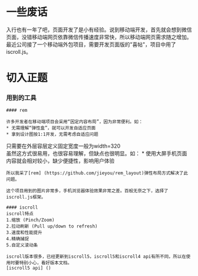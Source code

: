 一些废话
======    
入行也有一年了吧，页面开发了是小有经验。说到移动端开发，首先就会想到微信页面，没错移动端网页依靠微信传播速度非常快，所以移动端网页需求随之增加。最近公司接了一个移动端外包项目，需要开发页面版的"喜帖"，项目中用了iscroll.js。

切入正题
=======

### 用到的工具
	#### rem    

	许多开发者在移动端项目会采用“因定内容布局”，因为非常便利。如：
	* 无需理解“弹性盒”，就可以开发自适应页面
	* 拿到设计图按1:1开发，无需考虑自适应问题
只需要在外层容层定义固定宽度一般为width=320     
虽然这方式很易用，也很容易理解，但缺点也很明显。如：
	* 使用大屏手机页面内容就会相对较小，缺少便捷性，影响用户体验

	所以我采了[rem] (https://github.com/jieyou/rem_layout)弹性布局方式解决了此问题。

	这个项目用到的图片非常多，手机浏览器体验效果非常之差。百般无奈之下，选择了iscroll.js框架。

	#### iscroll
	iscroll特点    
	1.缩放 (Pinch/Zoom)    
	2.拉动刷新 (Pull up/down to refresh)
	3.速度和性能提升    
	4.精确捕捉    
	5.自定义滚动条    

	iscroll版本很多，已经更新到iscroll5，iscroll5和iscroll4 api有所不同，所以在使用时要特别小心，看好版本文档。
	[iscroll5 api] ()